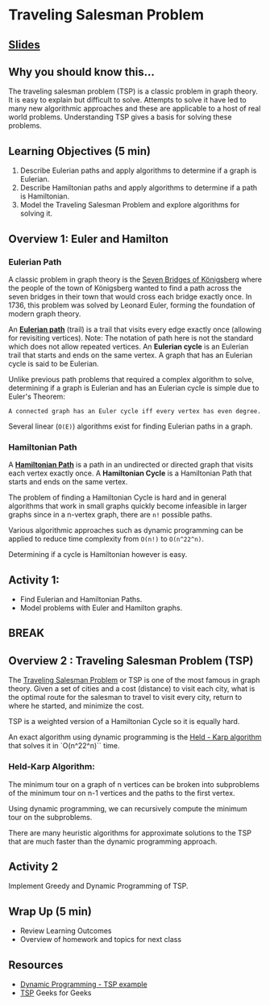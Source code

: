 # Traveling Salesman Problem

## [Slides](https://docs.google.com/presentation/d/1l_PiwpgssIQpflZxSo9NHYObCaIpQeQAs6W6g4FgVVY/edit?usp=sharing)

## Why you should know this...
The traveling salesman problem (TSP) is a classic problem in graph theory.  It is easy to explain but difficult to solve.  Attempts to solve it  have led to many new algorithmic approaches and these are applicable to a host of real world problems.  Understanding TSP gives a basis for solving these problems. 



## Learning Objectives (5 min)
1. Describe Eulerian paths and apply algorithms to determine if a graph is Eulerian.
1. Describe Hamiltonian paths and apply algorithms to determine if a path is Hamiltonian.
1. Model the Traveling Salesman Problem and explore algorithms for solving it.


## Overview 1: Euler and Hamilton
### Eulerian Path

A classic problem in graph theory is the [Seven Bridges of Königsberg](https://en.wikipedia.org/wiki/Seven_Bridges_of_K%C3%B6nigsberg) where the people of the town of  Königsberg wanted  to find a path across the seven bridges in their town that would cross each bridge exactly once.  In 1736, this problem  was solved by Leonard Euler, forming the foundation of modern graph theory. 

An **[Eulerian path](https://en.wikipedia.org/wiki/Eulerian_path)** (trail) is a trail that visits every edge exactly once (allowing for revisiting vertices).  Note: The notation of path here is not the standard which does not allow repeated vertices. 
An **Eulerian cycle** is an Eulerian trail that starts and ends on the same vertex. A graph that has an Eulerian cycle is said to be Eulerian. 

Unlike previous path problems that required a complex algorithm to solve, determining if a graph is Eulerian and has an Eulerian cycle is simple due to Euler's  Theorem: 

``` 
A connected graph has an Euler cycle iff every vertex has even degree.
```

Several linear (`O(E)`) algorithms exist for finding Eulerian paths in a graph.   

### Hamiltonian Path

A **[Hamiltonian Path](https://en.wikipedia.org/wiki/Hamiltonian_path_problem)** is a path in an undirected or directed graph that visits each vertex exactly once.
A **Hamiltonian Cycle** is a Hamiltonian Path that starts and ends on the same vertex.  

The problem of finding a Hamiltonian Cycle is hard and in general algorithms that work in small graphs quickly become infeasible in larger graphs since in a n-vertex graph, there are `n!` possible paths.

Various algorithmic approaches such as dynamic programming can be applied to reduce time complexity from `O(n!)` to `O(n^22^n)`.

Determining if a cycle is Hamiltonian however is easy.  


## Activity 1:
- Find Eulerian and Hamiltonian Paths.
- Model problems with Euler and Hamilton graphs.

## BREAK 

## Overview 2 : Traveling Salesman Problem (TSP)
The [Traveling Salesman Problem](https://en.wikipedia.org/wiki/Travelling_salesman_problem)
 or TSP is one of the most famous in graph theory. Given a set of cities and a cost (distance) to visit each city, what is the optimal route for the salesman to travel to visit every city, return to where he started, and minimize the cost. 

TSP is a weighted version of a Hamiltonian Cycle so it is equally hard.

An exact algorithm using dynamic programming is the [Held - Karp algorithm](https://en.wikipedia.org/wiki/Held%E2%80%93Karp_algorithm) that solves it in `O(n^22^n)`` time. 

### Held-Karp Algorithm: 
The minimum tour on a graph of n vertices can be broken into subproblems of the minimum tour on  n-1  vertices and the paths to the first  vertex.  

Using dynamic programming, we can  recursively compute the minimum tour on the subproblems. 




There are many heuristic  algorithms for approximate solutions to the TSP that are much faster than the dynamic programming approach. 

## Activity 2
Implement Greedy and  Dynamic Programming of TSP. 

## Wrap Up (5 min)

- Review Learning Outcomes
- Overview of homework and topics for next class

## Resources

- [Dynamic Programming - TSP example](https://medium.com/basecs/less-repetition-more-dynamic-programming-43d29830a630)
- [TSP](https://www.geeksforgeeks.org/traveling-salesman-problem-tsp-implementation/)  Geeks for Geeks